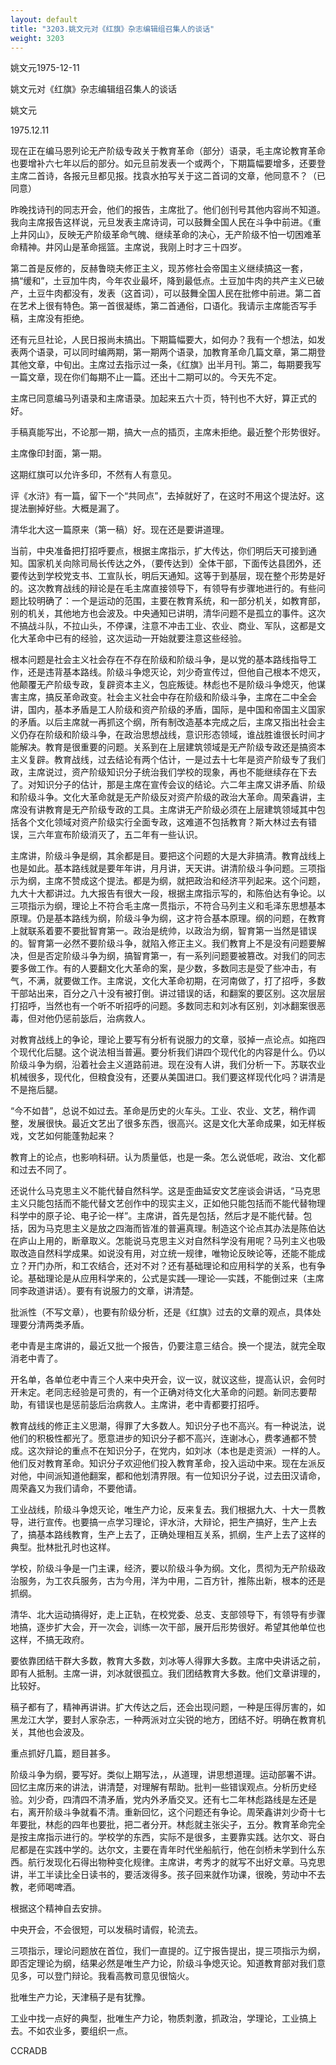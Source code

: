 ```yaml
---
layout: default
title: "3203.姚文元对《红旗》杂志编辑组召集人的谈话"
weight: 3203
---
```


姚文元1975-12-11

姚文元对《红旗》杂志编辑组召集人的谈话

姚文元

1975.12.11

现在正在编马恩列论无产阶级专政关于教育革命（部分）语录，毛主席论教育革命也要增补六七年以后的部分。如元旦前发表一个或两个，下期篇幅要增多，还要登主席二首诗，各报元旦都见报。找袁水拍写关于这二首词的文章，他同意不？（已同意）

昨晚找诗刊的同志开会，他们的报告，主席批了。他们创刊号其他内容尚不知道。我向主席报告这样说，元旦发表主席诗词，可以鼓舞全国人民在斗争中前进。《重上井冈山》，反映无产阶级革命气魄、继续革命的决心，无产阶级不怕一切困难革命精神。井冈山是革命摇篮。主席说，我刚上时才三十四岁。

第二首是反修的，反赫鲁晓夫修正主义，现苏修社会帝国主义继续搞这一套，搞“缓和”，土豆加牛肉，今年农业最坏，降到最低点。土豆加牛肉的共产主义已破产，土豆牛肉都没有，发表（这首词），可以鼓舞全国人民在批修中前进。第二首在艺术上很有特色。第一首很凝练，第二首通俗，口语化。我请示主席能否写手稿，主席没有拒绝。

还有元旦社论，人民日报尚未搞出。下期篇幅要大，如何办？我有一个想法，如发表两个语录，可以同时编两期，第一期两个语录，加教育革命几篇文章，第二期登其他文章，中旬出。主席过去指示过一条，《红旗》出半月刊。第二，每期要我写一篇文章，现在你们每期不止一篇。还出十二期可以的。今天先不定。

主席已同意编马列语录和主席语录。加起来五六十页，特刊也不大好，算正式的好。

手稿真能写出，不论那一期，搞大一点的插页，主席未拒绝。最近整个形势很好。

主席像印封面，第一期。

这期红旗可以允许多印，不然有人有意见。

评《水浒》有一篇，留下一个“共同点”，去掉就好了，在这时不用这个提法好。这提法删掉好些。大概是漏了。

清华北大这一篇原来（第一稿）好。现在还是要讲道理。

当前，中央准备把打招呼要点，根据主席指示，扩大传达，你们明后天可接到通知。国家机关向除司局长传达之外，（要传达到）全体干部，下面传达县团外，还要传达到学校党支书、工宣队长，明后天通知。这等于到基层，现在整个形势是好的。这次教育战线的辩论是在毛主席直接领导下，有领导有步骤地进行的。有些问题比较明确了：一个是运动的范围，主要在教育系统，和一部分机关，如教育部，别的机关，其他地方也会波及。中央通知已讲明，清华问题不是孤立的事件。这次不搞战斗队，不拉山头，不停课，注意不冲击工业、农业、商业、军队，这都是文化大革命中已有的经验，这次运动一开始就要注意这些经验。

根本问题是社会主义社会存在不存在阶级和阶级斗争，是以党的基本路线指导工作，还是违背基本路线。阶级斗争熄灭论，刘少奇宣传过，但他自己根本不熄灭，他颠覆无产阶级专政，复辟资本主义，包庇叛徒。林彪也不是阶级斗争熄灭，他谋害主席，搞反革命政变。社会主义社会中存在阶级和阶级斗争，主席在二中全会讲，国内，基本矛盾是工人阶级和资产阶级的矛盾，国际，是中国和帝国主义国家的矛盾。以后主席就一再抓这个纲，所有制改造基本完成之后，主席又指出社会主义仍存在阶级和阶级斗争，在政治思想战线，意识形态领域，谁战胜谁很长时间才能解决。教育是很重要的问题。关系到在上层建筑领域是无产阶级专政还是搞资本主义复辟。教育战线，过去结论有两个估计，一是过去十七年是资产阶级专了我们政，主席说过，资产阶级知识分子统治我们学校的现象，再也不能继续存在下去了。对知识分子的估计，那是主席在宣传会议的结论。六二年主席又讲矛盾、阶级和阶级斗争。文化大革命就是无产阶级反对资产阶级的政治大革命。周荣鑫讲，主席没有讲教育是无产阶级专政的工具。主席讲无产阶级必须在上层建筑领域其中包括各个文化领域对资产阶级实行全面专政，这难道不包括教育？斯大林过去有错误，三六年宣布阶级消灭了，五二年有一些认识。

主席讲，阶级斗争是纲，其余都是目。要把这个问题的大是大非搞清。教育战线上也是如此。基本路线就是要年年讲，月月讲，天天讲。讲清阶级斗争问题。三项指示为纲，主席不赞成这个提法。都是为纲，就把政治和经济平列起来。这个问题，九大十大都讲过。九大报告有很大一段，根据主席指示写的，和陈伯达有争论。以三项指示为纲，理论上不符合毛主席一贯指示，不符合马列主义和毛泽东思想基本原理。仍是基本路线为纲，阶级斗争为纲，这才符合基本原理。纲的问题，在教育上就联系着要不要批智育第一。政治是统帅，以政治为纲，智育第一当然是错误的。智育第一必然不要阶级斗争，就陷入修正主义。我们教育上不是没有问题要解决，但是否定阶级斗争为纲，搞智育第一，有一系列问题要被篡改。对我们的同志要多做工作。有的人要翻文化大革命的案，是少数，多数同志是受了些冲击，有气，不满，就要做工作。主席说，文化大革命初期，在河南做了，打了招呼，多数干部站出来，百分之八十没有被打倒。讲过错误的话，和翻案的要区别。这次层层打招呼，当然也有一个听不听招呼的问题。多数同志和刘冰有区别，刘冰翻案很恶毒，但对他仍惩前毖后，治病救人。

对教育战线上的争论，理论上要写有分析有说服力的文章，驳掉一点论点。如拖四个现代化后腿。这个说法相当普遍。要分析我们讲四个现代化的内容是什么。仍以阶级斗争为纲，沿着社会主义道路前进。现在没有人讲，我们分析一下。苏联农业机械很多，现代化，但粮食没有，还要从美国进口。我们要这样现代化吗？讲清是不是拖后腿。

“今不如昔”，总说不如过去。革命是历史的火车头。工业、农业、文艺，稍作调整，发展很快。最近文艺出了很多东西，很高兴。这是文化大革命成果，如无样板戏，文艺如何能蓬勃起来？

教育上的论点，也影响科研。认为质量低，也是一条。怎么说低呢，政治、文化都和过去不同了。

还说什么马克思主义不能代替自然科学。这是歪曲延安文艺座谈会讲话，“马克思主义只能包括而不能代替文艺创作中的现实主义，正如他只能包括而不能代替物理科学中的原子论、电子论一样”。主席讲，首先是包括，然后才是不能代替。包括，因为马克思主义是放之四海而皆准的普遍真理。制造这个论点其办法是陈伯达在庐山上用的，断章取义。怎能说马克思主义对自然科学没有用呢？马列主义也吸取改造自然科学成果。如说没有用，对立统一规律，唯物论反映论等，还能不能成立？开门办所，和工农结合，还对不对？还有基础理论和应用科学的关系，也有争论。基础理论是从应用科学来的，公式是实践──理论──实践，不能倒过来（主席同李政道讲话）。要有有说服力的文章，讲清楚。

批派性（不写文章），也要有阶级分析，还是《红旗》过去的文章的观点，具体处理要分清两类矛盾。

老中青是主席讲的，最近又批一个报告，仍要注意三结合。换一个提法，就完全取消老中青了。

开名单，各单位老中青三个人来中央开会，议一议，就议这些，提高认识，会何时开未定。老同志经验是可贵的，有一个正确对待文化大革命的问题。新同志要帮助，有错误也是惩前毖后治病救人。主席讲，老中青都要打招呼。

教育战线的修正主义思潮，得罪了大多数人。知识分子也不高兴。有一种说法，说他们的积极性都光了。愿意进步的知识分子都不高兴，连谢冰心，费孝通都不赞成。这次辩论的重点不在知识分子，在党内，如刘冰（本也是走资派）一样的人。他们反对教育革命。知识分子欢迎他们投入教育革命，投入运动中来。现在左派反对他，中间派知道他翻案，都和他划清界限。有一位知识分子说，过去田汉请命，周荣鑫又为我们请命，不要他请。

工业战线，阶级斗争熄灭论，唯生产力论，反来复去。我们根据九大、十大一贯教导，进行宣传。也要搞一点学习理论，评水浒，大辩论，把生产搞好，生产上去了，搞基本路线教育，生产上去了，正确处理相互关系，抓纲，生产上去了这样的典型。批林批孔时也这样。

学校，阶级斗争是一门主课，经济，要以阶级斗争为纲。文化，贯彻为无产阶级政治服务，为工农兵服务，古为今用，洋为中用，二百方针，推陈出新，根本的还是抓纲。

清华、北大运动搞得好，走上正轨，在校党委、总支、支部领导下，有领导有步骤地搞，逐步扩大会，开一次会，训练一次干部，展开后形势很好。希望其他单位也这样，不搞无政府。

要依靠团结干群大多数，教育大多数，刘冰等人得罪大多数。主席中央讲话之前，即有人抵制。主席一讲，刘冰就很孤立。我们团结教育大多数。他们文章讲理的，比较好。

稿子都有了，精神再讲讲。扩大传达之后，还会出现问题，一种是压得厉害的，如黑龙江大学，要封人家杂志，一种两派对立尖锐的地方，团结不好。明确在教育机关，其他也会波及。

重点抓好几篇，题目甚多。

阶级斗争为纲，要写好。类似上期写法，，从道理，讲思想道理。运动部署不讲。回忆主席历来的讲法，讲清楚，对理解有帮助。批判一些错误观点。分析历史经验。刘少奇，四清四不清矛盾，党内外矛盾交叉。还有七二年林彪路线是左还是右，离开阶级斗争就看不清。重新回忆，这个问题还有争论。周荣鑫讲刘少奇十七年要批，林彪的四年也要批，把二者分开。林彪就主张尖子，五分。教育革命完全是按主席指示进行的。学校学的东西，实际不是很多，主要靠实践。达尔文、哥白尼都是在实践中学的。达尔文，主要在青年时代坐船航行，他在剑桥未学到什么东西。航行发现化石得出物种变化规律。主席讲，考秀才的就写不出好文章。马克思讲，半工半读比全日读书的，要活泼得多。孩子回来就作功课，很晚，劳动中不去教，老师喝啤酒。

根据这个精神自去安排。

中央开会，不会很短，可以发稿时请假，轮流去。

三项指示，理论问题放在首位，我们一直提的。辽宁报告提出，提三项指示为纲，即否定理论为纲，结果必然是唯生产力论，阶级斗争熄灭论。知道教育部对我们意见多，可以登门辩论。我看高教司意见很恼火。

批唯生产力论，天津稿子是有犹豫。

工业中找一点好的典型，批唯生产力论，物质刺激，抓政治，学理论，工业搞上去。不如农业多，要组织一点。

CCRADB


